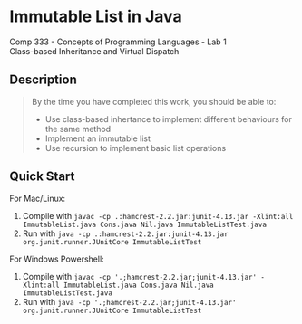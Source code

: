 # Immutable List in Java
Comp 333 - Concepts of Programming Languages - Lab 1   
Class-based Inheritance and Virtual Dispatch

## Description
> By the time you have completed this work, you should be able to:
>   * Use class-based inhertance to implement different behaviours for the 
>   same method
>   * Implement an immutable list
>   * Use recursion to implement basic list operations

## Quick Start
For Mac/Linux:
1. Compile with `javac -cp .:hamcrest-2.2.jar:junit-4.13.jar -Xlint:all ImmutableList.java Cons.java Nil.java ImmutableListTest.java`
2. Run with `java -cp .:hamcrest-2.2.jar:junit-4.13.jar org.junit.runner.JUnitCore ImmutableListTest`

For Windows Powershell:
1. Compile with 
``` javac -cp '.;hamcrest-2.2.jar;junit-4.13.jar' -Xlint:all ImmutableList.java Cons.java Nil.java ImmutableListTest.java ```
2. Run with `java -cp '.;hamcrest-2.2.jar;junit-4.13.jar' org.junit.runner.JUnitCore ImmutableListTest`
